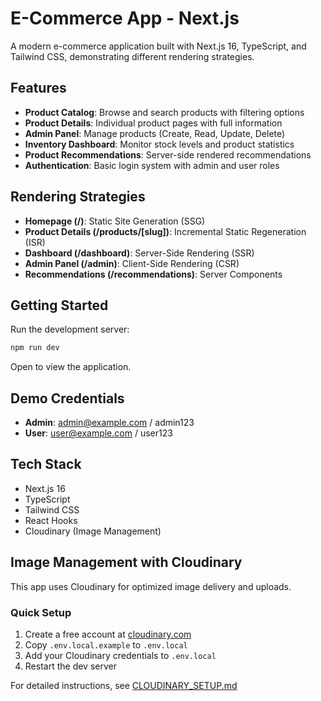 # E-Commerce App - Next.js

A modern e-commerce application built with Next.js 16, TypeScript, and Tailwind CSS, demonstrating different rendering strategies.

## Features

- **Product Catalog**: Browse and search products with filtering options
- **Product Details**: Individual product pages with full information
- **Admin Panel**: Manage products (Create, Read, Update, Delete)
- **Inventory Dashboard**: Monitor stock levels and product statistics
- **Product Recommendations**: Server-side rendered recommendations
- **Authentication**: Basic login system with admin and user roles

## Rendering Strategies

- **Homepage (/)**: Static Site Generation (SSG)
- **Product Details (/products/[slug])**: Incremental Static Regeneration (ISR)
- **Dashboard (/dashboard)**: Server-Side Rendering (SSR)
- **Admin Panel (/admin)**: Client-Side Rendering (CSR)
- **Recommendations (/recommendations)**: Server Components

## Getting Started

Run the development server:

```bash
npm run dev
```

Open   to view the application.

## Demo Credentials

- **Admin**: admin@example.com / admin123
- **User**: user@example.com / user123

## Tech Stack

- Next.js 16
- TypeScript
- Tailwind CSS
- React Hooks
- Cloudinary (Image Management)

## Image Management with Cloudinary

This app uses Cloudinary for optimized image delivery and uploads.

### Quick Setup

1. Create a free account at [cloudinary.com](https://cloudinary.com)
2. Copy `.env.local.example` to `.env.local`
3. Add your Cloudinary credentials to `.env.local`
4. Restart the dev server

For detailed instructions, see [CLOUDINARY_SETUP.md](./CLOUDINARY_SETUP.md)

 
